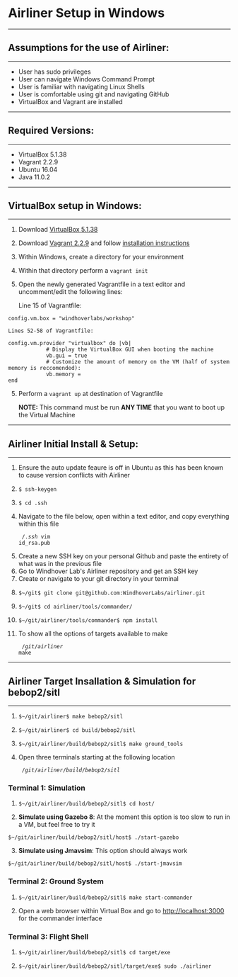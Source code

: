# Airliner Setup in Windows
***
## Assumptions for the use of Airliner:
***
* User has sudo privileges
* User can navigate Windows Command Prompt
* User is familiar with navigating Linux Shells
* User is comfortable using git and navigating GitHub
* VirtualBox and Vagrant are installed

***
## Required Versions:
***
* VirtualBox 5.1.38
* Vagrant 2.2.9
* Ubuntu 16.04
* Java 11.0.2

***
## VirtualBox setup in Windows:
***

1. Download [VirtualBox 5.1.38](https://www.virtualbox.org/wiki/Download_Old_Builds_5_1 "VirtualBox 5.1.38")
2. Download [Vagrant 2.2.9](https://www.vagrantup.com/downloads "Vagrant 2.2.9") and follow [installation instructions](https://www.vagrantup.com/docs/installation)
2. Within Windows, create a directory for your environment
3. Within that directory perform a `vagrant init`
4. Open the newly generated Vagrantfile in a text editor and uncomment/edit the following lines: 
	
	Line 15 of Vagrantfile:
<pre><code>config.vm.box = "windhoverlabs/workshop" </code></pre>

	Lines 52-58 of Vagrantfile:
<pre><code>config.vm.provider "virtualbox" do |vb|
            # Display the VirtualBox GUI when booting the machine
            vb.gui = true
            # Customize the amount of memory on the VM (half of system memory is reccomended):
            vb.memory = 
end</code></pre>

5. Perform a `vagrant up` at destination of Vagrantfile

	**NOTE:** This command must be run **ANY TIME** that you want to boot up the Virtual Machine

***
## Airliner Initial Install & Setup:
***


1. Ensure the auto update feaure is off in Ubuntu as this has been known to cause version conflicts with Airliner
2. <pre><code>$ ssh-keygen</code></pre>
3. <pre><code>$ cd .ssh</code></pre>
4. Navigate to the file below, open within a text editor, and copy everything within this file <pre><code>$~/.ssh$ vim id_rsa.pub </code></pre> 
5. Create a new SSH key on your personal Github and paste the entirety of what was in the previous file
6. Go to Windhover Lab's Airliner repository and get an SSH key
7. Create or navigate to your git directory in your terminal
8. <pre><code>$~/git$ git clone git@github.com:WindhoverLabs/airliner.git</code></pre>
9. <pre><code>$~/git$ cd airliner/tools/commander/</code></pre>
10. <pre><code>$~/git/airliner/tools/commander$ npm install</code></pre>
11. To show all the options of targets available to make <pre><code>$~/git/airliner$ make</code></pre> 


***
## Airliner Target Insallation & Simulation for bebop2/sitl
***
1. <pre><code>$~/git/airliner$ make bebop2/sitl </code></pre>
2. <pre><code>$~/git/airliner$ cd build/bebop2/sitl </code></pre>
3. <pre><code>$~/git/airliner/build/bebop2/sitl$ make ground_tools</code></pre>
4. Open three terminals starting at the following location <pre><code>$~/git/airliner/build/bebop2/sitl$ </code></pre> 

### Terminal 1: Simulation

1. <pre><code>$~/git/airliner/build/bebop2/sitl$ cd host/ </code></pre>
2. **Simulate using Gazebo 8**: At the moment this option is too slow to run in a VM, but feel free to try it 
<pre><code>$~/git/airliner/build/bebop2/sitl/host$ ./start-gazebo</code></pre> 
3. **Simulate using Jmavsim**: This option should always work 
<pre><code>$~/git/airliner/build/bebop2/sitl/host$ ./start-jmavsim</code></pre> 


### Terminal 2: Ground System
1. <pre><code>$~/git/airliner/build/bebop2/sitl$ make start-commander</code></pre>
2. Open a web browser within Virtual Box and go to [http://localhost:3000](http://localhost:3000 "localhost:3000") for the commander interface


### Terminal 3: Flight Shell
1. <pre><code>$~/git/airliner/build/bebop2/sitl$ cd target/exe </code></pre>
2. <pre><code>$~/git/airliner/build/bebop2/sitl/target/exe$ sudo ./airliner </code></pre>

